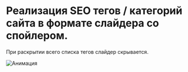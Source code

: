 # Реализация SEO тегов / категорий сайта в формате слайдера со спойлером.
При раскрытии всего списка тегов слайдер скрывается.


![Анимация](https://user-images.githubusercontent.com/45209743/223961472-98a456cc-b49f-48c6-a8a1-000edf609832.gif)
